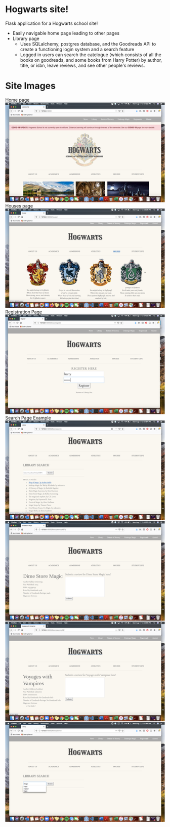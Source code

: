 # Hogwarts site! 

Flask application for a Hogwarts school site! 
  - Easily navigable home page leading to other pages 
  - Library page
    - Uses SQLalchemy, postgres database, and the Goodreads API to 
    create a functioning login system and a search feature
    - Logged in users can search the catelogue (which consists of all 
    the books on goodreads, and some books from Harry Potter) by author, title,
    or isbn, leave reviews, and see other people's reviews. 
   
 # Site Images
 Home page
![Alt text](https://github.com/adrismiller/hpsite/blob/master/sitepics/homepage.png "Home Page")
Houses page
![Alt text](https://github.com/adrismiller/hpsite/blob/master/sitepics/houses.png "Houses Page")
Registration Page 
![Alt text](https://github.com/adrismiller/hpsite/blob/master/sitepics/register.png "Register Page")
Search Page Example 
![Alt text](https://github.com/adrismiller/hpsite/blob/master/sitepics/search1.png "Search Page")
![Alt text](https://github.com/adrismiller/hpsite/blob/master/sitepics/search2.png "Search Page")
![Alt text](https://github.com/adrismiller/hpsite/blob/master/sitepics/search3.png "Search Page")
![Alt text](https://github.com/adrismiller/hpsite/blob/master/sitepics/search4.png "Search Page")
